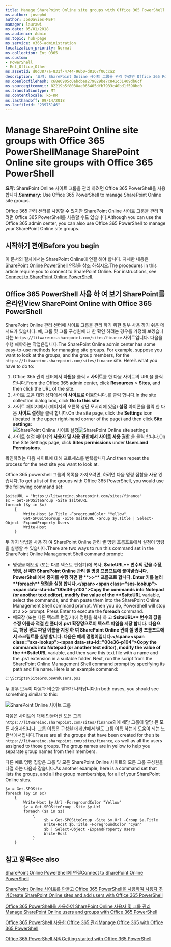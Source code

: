 ```yaml
---
title: Manage SharePoint Online site groups with Office 365 PowerShell
ms.author: josephd
author: JoeDavies-MSFT
manager: laurawi
ms.date: 05/01/2018
ms.audience: Admin
ms.topic: hub-page
ms.service: o365-administration
localization_priority: Normal
ms.collection: Ent_O365
ms.custom:
- PowerShell
- Ent_Office_Other
ms.assetid: d0d3877a-831f-4744-96b0-d8167f06cca2
description: '요약: SharePoint Online 사이트 그룹을 관리 하려면 Office 365 PowerShell를 사용 합니다.'
ms.openlocfilehash: c68e0905c0abcbea279829be7c841c31409db6cf
ms.sourcegitcommit: 82219b5f8038ae066405dfb7933c40bd1f598bd0
ms.translationtype: MT
ms.contentlocale: ko-KR
ms.lasthandoff: 09/14/2018
ms.locfileid: "23975146"
---
```

# <a name="manage-sharepoint-online-site-groups-with-office-365-powershell"></a><span data-ttu-id="00e36-103">Manage SharePoint Online site groups with Office 365 PowerShell</span><span class="sxs-lookup"><span data-stu-id="00e36-103">Manage SharePoint Online site groups with Office 365 PowerShell</span></span>

 <span data-ttu-id="00e36-104">**요약:** SharePoint Online 사이트 그룹을 관리 하려면 Office 365 PowerShell을 사용 합니다.</span><span class="sxs-lookup"><span data-stu-id="00e36-104">**Summary:** Use Office 365 PowerShell to manage SharePoint Online site groups.</span></span>
  
<span data-ttu-id="00e36-105">Office 365 관리 센터를 사용할 수 있지만 SharePoint Online 사이트 그룹을 관리 하려면 Office 365 PowerShell를 사용할 수도 있습니다.</span><span class="sxs-lookup"><span data-stu-id="00e36-105">Although you can use the Office 365 admin center, you can also use Office 365 PowerShell to manage your SharePoint Online site groups.</span></span>

## <a name="before-you-begin"></a><span data-ttu-id="00e36-106">시작하기 전에</span><span class="sxs-lookup"><span data-stu-id="00e36-106">Before you begin</span></span>

<span data-ttu-id="00e36-p101">이 문서의 절차에서는 SharePoint Online에 연결 해야 합니다. 자세한 내용은 [SharePoint Online PowerShell 연결](https://docs.microsoft.com/en-us/powershell/sharepoint/sharepoint-online/connect-sharepoint-online?view=sharepoint-ps)을 참조 하십시오.</span><span class="sxs-lookup"><span data-stu-id="00e36-p101">The procedures in this article require you to connect to SharePoint Online. For instructions, see [Connect to SharePoint Online PowerShell](https://docs.microsoft.com/en-us/powershell/sharepoint/sharepoint-online/connect-sharepoint-online?view=sharepoint-ps).</span></span>

## <a name="view-sharepoint-online-with-office-365-powershell"></a><span data-ttu-id="00e36-109">Office 365 PowerShell 사용 하 여 보기 SharePoint를 온라인</span><span class="sxs-lookup"><span data-stu-id="00e36-109">View SharePoint Online with Office 365 PowerShell</span></span>

<span data-ttu-id="00e36-p102">SharePoint Online 관리 센터에 사이트 그룹을 관리 하기 위한 일부 사용 하기 쉬운 메서드가 있습니다. 예, 그룹 및 그룹 구성원에 대 한 확인 하려는 경우를 가정해 보겠습니다는 `https://litwareinc.sharepoint.com/sites/finance` 사이트입니다. 다음을 수행 해야하는 작업은입니다.</span><span class="sxs-lookup"><span data-stu-id="00e36-p102">The SharePoint Online admin center has some easy-to-use methods for managing site groups. For example, suppose you want to look at the groups, and the group members, for the `https://litwareinc.sharepoint.com/sites/finance` site. Here’s what you have to do to:</span></span>

1. <span data-ttu-id="00e36-113">Office 365 관리 센터에서 **자원**을 클릭 > **사이트**를 한 다음 사이트의 URL을 클릭 합니다.</span><span class="sxs-lookup"><span data-stu-id="00e36-113">From the Office 365 admin center, click **Resources** > **Sites**, and then click the URL of the site.</span></span>
2. <span data-ttu-id="00e36-114">사이트 모음 대화 상자에서 **이 사이트로 이동**합니다.를 클릭 합니다.</span><span class="sxs-lookup"><span data-stu-id="00e36-114">In the site collection dialog box, click **Go to this site**.</span></span>
3. <span data-ttu-id="00e36-115">사이트 페이지에서 (페이지의 오른쪽 상단 모서리에 있음) **설정** 아이콘을 클릭 한 다음 **사이트 설정**을 클릭 합니다.</span><span class="sxs-lookup"><span data-stu-id="00e36-115">On the site page, click the **Settings** icon (located in the upper right-hand corner of the page) and then click **Site settings**:</span></span><br/>
<span data-ttu-id="00e36-116">![SharePoint Online 사이트 설정](media/spo-site-settings.png)</span><span class="sxs-lookup"><span data-stu-id="00e36-116">![SharePoint Online site settings](media/spo-site-settings.png)</span></span><br/>
4. <span data-ttu-id="00e36-117">사이트 설정 페이지의 **사용자 및 사용 권한에서** **사이트 사용 권한** 을 클릭 합니다.</span><span class="sxs-lookup"><span data-stu-id="00e36-117">On the Site Settings page, click **Sites permissions** under **Users and Permissions**.</span></span>

<span data-ttu-id="00e36-118">확인하려는 다음 사이트에 대해 프로세스를 반복합니다.</span><span class="sxs-lookup"><span data-stu-id="00e36-118">And then repeat the process for the next site you want to look at.</span></span>

<span data-ttu-id="00e36-119">Office 365 powershell 그룹의 목록을 가져오려면, 하려면 다음 명령 집합을 사용 있습니다.</span><span class="sxs-lookup"><span data-stu-id="00e36-119">To get a list of the groups with Office 365 PowerShell, you would use the following command set:</span></span>

```
$siteURL = "https://litwareinc.sharepoint.com/sites/finance"
$x = Get-SPOSiteGroup -Site $siteURL
foreach ($y in $x)
    {
        Write-Host $y.Title -ForegroundColor "Yellow"
        Get-SPOSiteGroup -Site $siteURL -Group $y.Title | Select-Object -ExpandProperty Users
        Write-Host
    }
```

<span data-ttu-id="00e36-120">두 가지 방법을 사용 하 여 SharePoint Online 관리 셸 명령 프롬프트에서 설정이 명령을 실행할 수 있습니다.</span><span class="sxs-lookup"><span data-stu-id="00e36-120">There are two ways to run this command set in the SharePoint Online Management Shell command prompt:</span></span>

- <span data-ttu-id="00e36-p103">명령을 메모장 (또는 다른 텍스트 편집기)에 복사, **$siteURL** 변수의 값을 수정, 명령, 선택한 SharePoint Online 관리 셸 명령 프롬프트에 붙여넣습니다. PowerShell에서 중지를 수행 하면 한 **>>** 프롬프트 합니다. Enter 키를 눌러 **foreach** 명령을 실행 합니다.</span><span class="sxs-lookup"><span data-stu-id="00e36-p103">Copy the commands into Notepad (or another text editor), modify the value of the **$siteURL** variable, select the commands, and then paste them into the SharePoint Online Management Shell command prompt. When you do, PowerShell will stop at a **>>** prompt. Press Enter to execute the **foreach** command.</span></span><br/>
- <span data-ttu-id="00e36-p104">메모장 (또는 다른 텍스트 편집기)에 명령을 복사 하 고 **$siteURL** 변수의 값을 수정 이름과 적절 한 폴더에.ps1 확장명으로이 텍스트 파일을 저장 합니다. 다음으로, 해당 경로 파일 이름을 지정 하 여 SharePoint Online 관리 셸 명령 프롬프트에서 스크립트를 실행 합니다. 다음은 예제 명령이입니다.</span><span class="sxs-lookup"><span data-stu-id="00e36-p104">Copy the commands into Notepad (or another text editor), modify the value of the **$siteURL** variable, and then save this text file with a name and the .ps1 extension in a suitable folder. Next, run the script from the SharePoint Online Management Shell command prompt by specifying its path and file name. Here is an example command:</span></span>

```
C:\Scripts\SiteGroupsAndUsers.ps1
```

<span data-ttu-id="00e36-127">두 경우 모두이 다음과 비슷한 결과가 나타납니다.</span><span class="sxs-lookup"><span data-stu-id="00e36-127">In both cases, you should see something similar to this:</span></span>

![SharePoint Online 사이트 그룹](media/SPO-site-groups.png)

<span data-ttu-id="00e36-p105">다음은 사이트에 대해 만들어진 모든 그룹 `https://litwareinc.sharepoint.com/sites/finance`외에 해당 그룹에 할당 된 모든 사용자입니다. 그룹 이름은 구성원 에게만에서 별도 그룹 이름 하는데 도움이 되는 노란색에서입니다.</span><span class="sxs-lookup"><span data-stu-id="00e36-p105">These are all the groups that have been created for the site `https://litwareinc.sharepoint.com/sites/finance`, as well as all the users assigned to those groups. The group names are in yellow to help you separate group names from their members.</span></span>

<span data-ttu-id="00e36-131">다른 예로 명령 집합은 그룹 및 모든 SharePoint Online 사이트의 모든 그룹 구성원을 나열 하는 다음과 같습니다.</span><span class="sxs-lookup"><span data-stu-id="00e36-131">As another example, here is a command set that lists the groups, and all the group memberships, for all of your SharePoint Online sites.</span></span>

```
$x = Get-SPOSite
foreach ($y in $x)
    {
        Write-Host $y.Url -ForegroundColor "Yellow"
        $z = Get-SPOSiteGroup -Site $y.Url
        foreach ($a in $z)
            {
                 $b = Get-SPOSiteGroup -Site $y.Url -Group $a.Title 
                 Write-Host $b.Title -ForegroundColor "Cyan"
                 $b | Select-Object -ExpandProperty Users
                 Write-Host
            }
    }
```
    
## <a name="see-also"></a><span data-ttu-id="00e36-132">참고 항목</span><span class="sxs-lookup"><span data-stu-id="00e36-132">See also</span></span>

[<span data-ttu-id="00e36-133">SharePoint Online PowerShell에 연결</span><span class="sxs-lookup"><span data-stu-id="00e36-133">Connect to SharePoint Online PowerShell</span></span>](https://docs.microsoft.com/powershell/sharepoint/sharepoint-online/connect-sharepoint-online?view=sharepoint-ps)

[<span data-ttu-id="00e36-134">SharePoint Online 사이트를 만들고 Office 365 PowerShell을 사용하여 사용자 추가</span><span class="sxs-lookup"><span data-stu-id="00e36-134">Create SharePoint Online sites and add users with Office 365 PowerShell</span></span>](create-sharepoint-sites-and-add-users-with-powershell.md)

[<span data-ttu-id="00e36-135">Office 365 PowerShell을 사용하여 SharePoint Online 사용자 및 그룹 관리</span><span class="sxs-lookup"><span data-stu-id="00e36-135">Manage SharePoint Online users and groups with Office 365 PowerShell</span></span>](manage-sharepoint-users-and-groups-with-powershell.md)

[<span data-ttu-id="00e36-136">Office 365 PowerShell 사용한 Office 365 관리</span><span class="sxs-lookup"><span data-stu-id="00e36-136">Manage Office 365 with Office 365 PowerShell</span></span>](manage-office-365-with-office-365-powershell.md)
  
[<span data-ttu-id="00e36-137">Office 365 PowerShell 시작</span><span class="sxs-lookup"><span data-stu-id="00e36-137">Getting started with Office 365 PowerShell</span></span>](getting-started-with-office-365-powershell.md)

